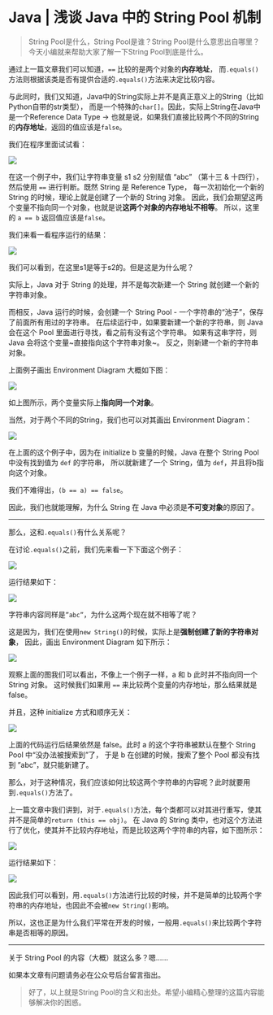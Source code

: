 # Java | 浅谈 Java 中的 String Pool 机制
> String Pool是什么，String Pool是谁？String Pool是什么意思出自哪里？ 今天小编就来帮助大家了解一下String Pool到底是什么。 


通过上一篇文章我们可以知道，`==` 比较的是两个对象的**内存地址**，
而`.equals()`方法则根据该类是否有提供合适的`.equals()`方法来决定比较内容。

与此同时，我们又知道，Java中的String实际上并不是真正意义上的String（比如Python自带的str类型），
而是一个特殊的`char[]`。因此，实际上String在Java中是一个Reference Data Type -> 
也就是说，如果我们直接比较两个不同的String的**内存地址**，返回的值应该是`false`。

我们在程序里面试试看：

![](Java%20%7C%20%E6%B5%85%E8%B0%88%20Java%20%E4%B8%AD%E7%9A%84%20String%20Pool%20%E6%9C%BA%E5%88%B6/A07B6A36-91EA-4035-A5BF-D06B2F243211.png)

在这一个例子中，我们让字符串变量 s1 s2 分别赋值 “abc” （第十三 & 十四行），
然后使用 `==` 进行判断。既然 String 是 Reference Type，
每一次初始化一个新的 String 的时候，理论上就是创建了一个新的 String 对象。
因此，我们会期望这两个变量不指向同一个对象，也就是说**这两个对象的内存地址不相等**。
所以，这里的 `a == b` 返回值应该是`false`。

我们来看一看程序运行的结果：

![](Java%20%7C%20%E6%B5%85%E8%B0%88%20Java%20%E4%B8%AD%E7%9A%84%20String%20Pool%20%E6%9C%BA%E5%88%B6/BB64C72B-C125-4AAD-B3E8-446C38C81C39.png)

我们可以看到，在这里s1是等于s2的。但是这是为什么呢？

实际上，Java 对于 String 的处理，并不是每次新建一个 String 就创建一个新的字符串对象。

而相反，Java 运行的时候，会创建一个 String Pool - 一个字符串的“池子”，保存了前面所有用过的字符串。
在后续运行中，如果要新建一个新的字符串，则 Java 会在这个 Pool 里面进行寻找，看之前有没有这个字符串。
如果有这串字符，则 Java 会将这个变量~直接指向这个字符串对象~。
反之，则新建一个新的字符串对象。

上面例子画出 Environment Diagram 大概如下图：

![](Java%20%7C%20%E6%B5%85%E8%B0%88%20Java%20%E4%B8%AD%E7%9A%84%20String%20Pool%20%E6%9C%BA%E5%88%B6/bear_sketch@2x.png)

如上图所示，两个变量实际上**指向同一个对象**。

当然，对于两个不同的String，我们也可以对其画出 Environment Diagram：

![](Java%20%7C%20%E6%B5%85%E8%B0%88%20Java%20%E4%B8%AD%E7%9A%84%20String%20Pool%20%E6%9C%BA%E5%88%B6/bear_sketch@2x%202.png)

在上面的这个例子中，因为在 initialize b 变量的时候，Java 在整个 String Pool 中没有找到值为 `def` 的字符串，
所以就新建了一个 String，值为 `def`，并且将b指向这个对象。

我们不难得出，`(b == a) == false`。

因此，我们也就能理解，为什么 String 在 Java 中必须是**不可变对象**的原因了。

- - - -

那么，这和`.equals()`有什么关系呢？

在讨论`.equals()`之前，我们先来看一下下面这个例子：

![](Java%20%7C%20%E6%B5%85%E8%B0%88%20Java%20%E4%B8%AD%E7%9A%84%20String%20Pool%20%E6%9C%BA%E5%88%B6/8504F7F3-2F33-4062-B6CE-37AB76412FE7.png)

运行结果如下：

![](Java%20%7C%20%E6%B5%85%E8%B0%88%20Java%20%E4%B8%AD%E7%9A%84%20String%20Pool%20%E6%9C%BA%E5%88%B6/5090D11A-28EB-4A64-B9DD-61C0C95D9A54.png)

字符串内容同样是`”abc”`，为什么这两个现在就不相等了呢？

这是因为，我们在使用`new String()`的时候，实际上是**强制创建了新的字符串对象**，
因此，画出 Environment Diagram 如下所示：

![](Java%20%7C%20%E6%B5%85%E8%B0%88%20Java%20%E4%B8%AD%E7%9A%84%20String%20Pool%20%E6%9C%BA%E5%88%B6/bear_sketch@2x%203.png)

观察上面的图我们可以看出，不像上一个例子一样，a 和 b 此时并不指向同一个 String 对象。
这时候我们如果用 `==` 来比较两个变量的内存地址，那么结果就是 false。

并且，这种 initialize 方式和顺序无关：

![](Java%20%7C%20%E6%B5%85%E8%B0%88%20Java%20%E4%B8%AD%E7%9A%84%20String%20Pool%20%E6%9C%BA%E5%88%B6/1E7E22A2-76E3-4963-A787-AAA47709CE85.png)

上面的代码运行后结果依然是 false。此时 a 的这个字符串被默认在整个 String Pool 中“没办法被搜索到”了，
于是 b 在创建的时候，搜索了整个 Pool 都没有找到 ”abc”，就只能新建了。

那么，对于这种情况，我们应该如何比较这两个字符串的内容呢？此时就要用到`.equals()`方法了。

上一篇文章中我们讲到，对于`.equals()`方法，每个类都可以对其进行重写，使其并不是简单的`return (this == obj)`。
在 Java 的 String 类中，也对这个方法进行了优化，使其并不比较内存地址，而是比较这两个字符串的内容，如下图所示：

![](Java%20%7C%20%E6%B5%85%E8%B0%88%20Java%20%E4%B8%AD%E7%9A%84%20String%20Pool%20%E6%9C%BA%E5%88%B6/BCAA25E5-FB9C-40F4-A57E-197EBFA85318.png)

运行结果如下：

![](Java%20%7C%20%E6%B5%85%E8%B0%88%20Java%20%E4%B8%AD%E7%9A%84%20String%20Pool%20%E6%9C%BA%E5%88%B6/81A759E7-825A-4E9C-847D-85E7B16DBB57.png)

因此我们可以看到，用`.equals()`方法进行比较的时候，并不是简单的比较两个字符串的内存地址，也因此不会被`new String()`影响。

所以，这也正是为什么我们平常在开发的时候，一般用`.equals()`来比较两个字符串是否相等的原因。

- - - -

关于 String Pool 的内容（大概）就这么多？嗯……

如果本文章有问题请务必在公众号后台留言指出。

> 好了，以上就是String Pool的含义和出处。希望小编精心整理的这篇内容能够解决你的困惑。  
